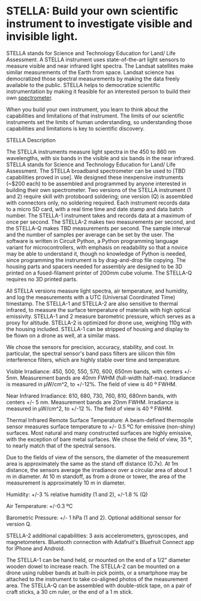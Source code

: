 <h1>STELLA: Build your own scientific instrument to investigate visible and invisible light.</h1>

STELLA stands for Science and Technology Education for Land/ Life Assessment. A STELLA instrument uses state-of-the-art light sensors to measure visible and near infrared light spectra. The Landsat satellites make similar measurements of the Earth from space. Landsat science has democratized those spectral measurements by making the data freely available to the public. STELLA helps to democratize scientific instrumentation by making it feasible for an interested person to build their own <a href="https://landsat.gsfc.nasa.gov/stella/">spectrometer</a>. 

When you build your own instrument, you learn to think about the capabilities and limitations of that instrument. The limits of our scientific instruments set the limits of human understanding, so understanding those capabilities and limitations is key to scientific discovery.


STELLA Description

The STELLA instruments measure light spectra in the 450 to 860 nm wavelengths, with six bands in the visible and six bands in the near infrared. STELLA stands for Science and Technology Education for Land/ Life Assessment. The STELLA broadband spectrometer can be used to [TBD capabilities proved in use]. We designed these inexpensive instruments (~$200 each) to be assembled and programmed by anyone interested in building their own spectrometer. Two versions of the STELLA instrument (1 and 2) require skill with protoboard soldering; one version (Q) is assembled with connectors only, no soldering required. Each instrument records data to a micro SD card, with a real time time and date stamp and data batch number. The STELLA-1 instrument takes and records data at a maximum of once per second. The STELLA-2 makes two measurements per second, and the STELLA-Q makes TBD measurements per second. The sample interval and the number of samples per average can be set by the user. The software is written in Circuit Python, a Python programming language variant for microcontrollers, with emphasis on readability so that a novice may be able to understand it, though no knowledge of Python is needed, since programming the instrument is by drag-and-drop file copying. The housing parts and spacers needed for assembly are designed to be 3D printed on a fused-filament printer of 200mm cube volume. The STELLA-Q requires no 3D printed parts.

All STELLA versions measure light spectra, air temperature, and humidity, and log the measurements with a UTC (Universal Coordinated Time) timestamp. The STELLA-1 and STELLA-2 are also sensitive to thermal infrared, to measure the surface temperature of materials with high optical emissivity. STELLA-1 and 2 measure barometric pressure, which serves as a proxy for altitude. STELLA-2 is optimized for drone use, weighing 110g with the housing included. STELLA-1 can be stripped of housing and display to be flown on a drone as well, at a similar mass.

We chose the sensors for precision, accuracy, stability, and cost. In particular, the spectral sensor's band pass filters are silicon thin film interference filters, which are highly stable over time and temperature.

Visible Irradiance: 450, 500, 550, 570, 600, 650nm bands, with centers +/- 5nm. Measurement bands are 40nm FWHM (full-width half-max). Irradiance is measured in µW/cm^2, to +/-12%. The field of view is 40 º FWHM.

Near Infrared Irradiance: 610, 680, 730, 760, 810, 680nm bands, with centers +/- 5 nm. Measurement bands are 20nm FWHM. Irradiance is measured in µW/cm^2, to +/-12 %. The field of view is 40 º FWHM.

Thermal Infrared Remote Surface Temperature: A beam-defined thermopile sensor measures surface temperature to +/- 0.5 ºC for emissive (non-shiny) surfaces. Most natural and many constructed surfaces are highly emissive, with the exception of bare metal surfaces. We chose the field of view, 35 º, to nearly match that of the spectral sensors.

Due to the fields of view of the sensors, the diameter of the measurement area is approximately the same as the stand off distance (0.7x). At 1m distance, the sensors average the irradiance over a circular area of about 1 m in diameter. At 10 m standoff, as from a drone or tower, the area of the measurement is approximately 10 m in diameter.

Humidity: +/-3 % relative humidity (1 and 2), +/-1.8 % (Q)

Air Temperature: +/-0.3 ºC

Barometric Pressure: +/- 1 hPa (1 and 2). Optional additional sensor for version Q.

STELLA-2 additional capabilities: 3 axis accelerometers, gyroscopes, and magnetometers. Bluetooth connection with Adafruit's Bluefruit Connect app for iPhone and Android.

The STELLA-1 can be hand held, or mounted on the end of a 1/2" diameter wooden dowel to increase reach. The STELLA-2 can be mounted on a drone using rubber bands at built-in pick points, or a smartphone may be attached to the instrument to take co-aligned photos of the measurement area.
The STELLA-Q can be assembled with double-stick tape, on a pair of craft sticks, a 30 cm ruler, or the end of a 1 m stick.
